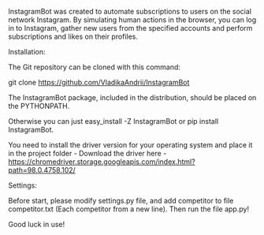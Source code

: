 InstagramBot was created to automate subscriptions to users on the social network Instagram. By simulating human actions in the browser, you can log in to Instagram, gather new users from the specified accounts and perform subscriptions and likes on their profiles. 

Installation:

The Git repository can be cloned with this command:

git clone https://github.com/VladikaAndrii/InstagramBot

The InstagramBot package, included in the distribution, should be placed on the PYTHONPATH.

Otherwise you can just easy_install -Z InstagramBot or pip install InstagramBot.

You need to install the driver version for your operating system and place it in the project folder -
Download the driver here - https://chromedriver.storage.googleapis.com/index.html?path=98.0.4758.102/

Settings:

Before start, please modify settings.py file, and add competitor to file competitor.txt (Each competitor from a new line). Then run the file app.py! 

Good luck in use!
